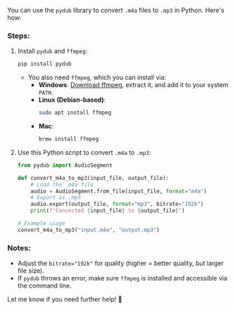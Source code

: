 You can use the `pydub` library to convert `.m4a` files to `.mp3` in Python. Here's how:

### Steps:
1. Install `pydub` and `ffmpeg`:
   ```bash
   pip install pydub
   ```
   - You also need `ffmpeg`, which you can install via:
     - **Windows**: [Download ffmpeg](https://ffmpeg.org/download.html), extract it, and add it to your system `PATH`.
     - **Linux (Debian-based)**:
       ```bash
       sudo apt install ffmpeg
       ```
     - **Mac**:
       ```bash
       brew install ffmpeg
       ```

2. Use this Python script to convert `.m4a` to `.mp3`:
   ```python
   from pydub import AudioSegment

   def convert_m4a_to_mp3(input_file, output_file):
       # Load the .m4a file
       audio = AudioSegment.from_file(input_file, format="m4a")
       # Export as .mp3
       audio.export(output_file, format="mp3", bitrate="192k")
       print(f"Converted {input_file} to {output_file}")

   # Example usage
   convert_m4a_to_mp3("input.m4a", "output.mp3")
   ```

### Notes:
- Adjust the `bitrate="192k"` for quality (higher = better quality, but larger file size).
- If `pydub` throws an error, make sure `ffmpeg` is installed and accessible via the command line.

Let me know if you need further help! 🚀